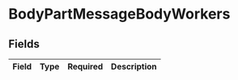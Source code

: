 # BodyPartMessageBodyWorkers


## Fields

| Field       | Type        | Required    | Description |
| ----------- | ----------- | ----------- | ----------- |